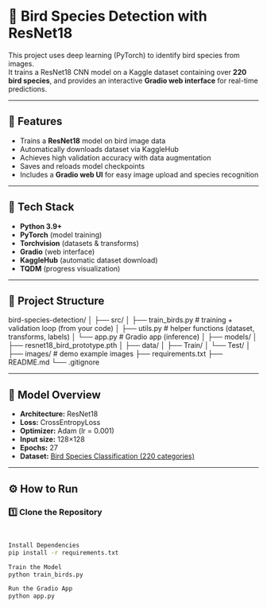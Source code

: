 # 🦜 Bird Species Detection with ResNet18

This project uses deep learning (PyTorch) to identify bird species from images.  
It trains a ResNet18 CNN model on a Kaggle dataset containing over **220 bird species**, and provides an interactive **Gradio web interface** for real-time predictions.

---

## 🚀 Features
- Trains a **ResNet18** model on bird image data
- Automatically downloads dataset via KaggleHub
- Achieves high validation accuracy with data augmentation
- Saves and reloads model checkpoints
- Includes a **Gradio web UI** for easy image upload and species recognition

---

## 🧩 Tech Stack
- **Python 3.9+**
- **PyTorch** (model training)
- **Torchvision** (datasets & transforms)
- **Gradio** (web interface)
- **KaggleHub** (automatic dataset download)
- **TQDM** (progress visualization)

---

## 📁 Project Structure
bird-species-detection/
│
├── src/
│   ├── train_birds.py         # training + validation loop (from your code)
│   ├── utils.py               # helper functions (dataset, transforms, labels)
│   └── app.py                 # Gradio app (inference)
│
├── models/
│   ├── resnet18_bird_prototype.pth
│
├── data/
│   ├── Train/
│   └── Test/
│
├── images/                    # demo example images
├── requirements.txt
├── README.md
└── .gitignore


---

## 🧠 Model Overview
- **Architecture:** ResNet18  
- **Loss:** CrossEntropyLoss  
- **Optimizer:** Adam (lr = 0.001)  
- **Input size:** 128×128  
- **Epochs:** 27  
- **Dataset:** [Bird Species Classification (220 categories)](https://www.kaggle.com/datasets/kedarsai/bird-species-classification-220-categories)

---

## ⚙️ How to Run

### 1️⃣ Clone the Repository
```bash


Install Dependencies
pip install -r requirements.txt

Train the Model
python train_birds.py

Run the Gradio App
python app.py

